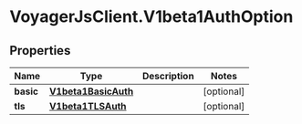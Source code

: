 # VoyagerJsClient.V1beta1AuthOption

## Properties
Name | Type | Description | Notes
------------ | ------------- | ------------- | -------------
**basic** | [**V1beta1BasicAuth**](V1beta1BasicAuth.md) |  | [optional] 
**tls** | [**V1beta1TLSAuth**](V1beta1TLSAuth.md) |  | [optional] 


